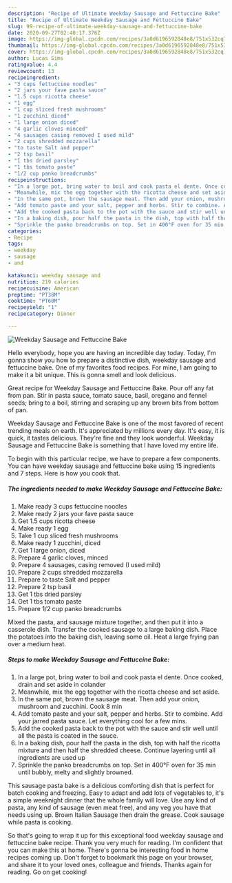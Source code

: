```yaml
---
description: "Recipe of Ultimate Weekday Sausage and Fettuccine Bake"
title: "Recipe of Ultimate Weekday Sausage and Fettuccine Bake"
slug: 99-recipe-of-ultimate-weekday-sausage-and-fettuccine-bake
date: 2020-09-27T02:40:17.376Z
image: https://img-global.cpcdn.com/recipes/3a0d6196592848e8/751x532cq70/weekday-sausage-and-fettuccine-bake-recipe-main-photo.jpg
thumbnail: https://img-global.cpcdn.com/recipes/3a0d6196592848e8/751x532cq70/weekday-sausage-and-fettuccine-bake-recipe-main-photo.jpg
cover: https://img-global.cpcdn.com/recipes/3a0d6196592848e8/751x532cq70/weekday-sausage-and-fettuccine-bake-recipe-main-photo.jpg
author: Lucas Sims
ratingvalue: 4.4
reviewcount: 13
recipeingredient:
- "3 cups fettuccine noodles"
- "2 jars your fave pasta sauce"
- "1.5 cups ricotta cheese"
- "1 egg"
- "1 cup sliced fresh mushrooms"
- "1 zucchini diced"
- "1 large onion diced"
- "4 garlic cloves minced"
- "4 sausages casing removed I used mild"
- "2 cups shredded mozzarella"
- "to taste Salt and pepper"
- "2 tsp basil"
- "1 tbs dried parsley"
- "1 tbs tomato paste"
- "1/2 cup panko breadcrumbs"
recipeinstructions:
- "In a large pot, bring water to boil and cook pasta el dente. Once cooked, drain and set aside in colander"
- "Meanwhile, mix the egg together with the ricotta cheese and set aside."
- "In the same pot, brown the sausage meat. Then add your onion, mushroom and zucchini. Cook 8 min"
- "Add tomato paste and your salt, pepper and herbs. Stir to combine. Add your jarred pasta sauce. Let everything cool for a few mins."
- "Add the cooked pasta back to the pot with the sauce and stir well until all the pasta is coated in the sauce."
- "In a baking dish, pour half the pasta in the dish, top with half the ricotta mixture and then half the shredded cheese. Continue layering until all ingredients are used up"
- "Sprinkle the panko breadcrumbs on top. Set in 400°F oven for 35 min until bubbly, melty and slightly browned."
categories:
- Recipe
tags:
- weekday
- sausage
- and

katakunci: weekday sausage and 
nutrition: 219 calories
recipecuisine: American
preptime: "PT38M"
cooktime: "PT60M"
recipeyield: "1"
recipecategory: Dinner

---
```



![Weekday Sausage and Fettuccine Bake](https://img-global.cpcdn.com/recipes/3a0d6196592848e8/751x532cq70/weekday-sausage-and-fettuccine-bake-recipe-main-photo.jpg)

Hello everybody, hope you are having an incredible day today. Today, I'm gonna show you how to prepare a distinctive dish, weekday sausage and fettuccine bake. One of my favorites food recipes. For mine, I am going to make it a bit unique. This is gonna smell and look delicious.

Great recipe for Weekday Sausage and Fettuccine Bake. Pour off any fat from pan. Stir in pasta sauce, tomato sauce, basil, oregano and fennel seeds; bring to a boil, stirring and scraping up any brown bits from bottom of pan.

Weekday Sausage and Fettuccine Bake is one of the most favored of recent trending meals on earth. It's appreciated by millions every day. It's easy, it is quick, it tastes delicious. They're fine and they look wonderful. Weekday Sausage and Fettuccine Bake is something that I have loved my entire life.


To begin with this particular recipe, we have to prepare a few components. You can have weekday sausage and fettuccine bake using 15 ingredients and 7 steps. Here is how you cook that.

<!--inarticleads1-->

##### The ingredients needed to make Weekday Sausage and Fettuccine Bake:

1. Make ready 3 cups fettuccine noodles
1. Make ready 2 jars your fave pasta sauce
1. Get 1.5 cups ricotta cheese
1. Make ready 1 egg
1. Take 1 cup sliced fresh mushrooms
1. Make ready 1 zucchini, diced
1. Get 1 large onion, diced
1. Prepare 4 garlic cloves, minced
1. Prepare 4 sausages, casing removed (I used mild)
1. Prepare 2 cups shredded mozzarella
1. Prepare to taste Salt and pepper
1. Prepare 2 tsp basil
1. Get 1 tbs dried parsley
1. Get 1 tbs tomato paste
1. Prepare 1/2 cup panko breadcrumbs


Mixed the pasta, and sausage mixture together, and then put it into a casserole dish. Transfer the cooked sausage to a large baking dish. Place the potatoes into the baking dish, leaving some oil. Heat a large frying pan over a medium heat. 

<!--inarticleads2-->

##### Steps to make Weekday Sausage and Fettuccine Bake:

1. In a large pot, bring water to boil and cook pasta el dente. Once cooked, drain and set aside in colander
1. Meanwhile, mix the egg together with the ricotta cheese and set aside.
1. In the same pot, brown the sausage meat. Then add your onion, mushroom and zucchini. Cook 8 min
1. Add tomato paste and your salt, pepper and herbs. Stir to combine. Add your jarred pasta sauce. Let everything cool for a few mins.
1. Add the cooked pasta back to the pot with the sauce and stir well until all the pasta is coated in the sauce.
1. In a baking dish, pour half the pasta in the dish, top with half the ricotta mixture and then half the shredded cheese. Continue layering until all ingredients are used up
1. Sprinkle the panko breadcrumbs on top. Set in 400°F oven for 35 min until bubbly, melty and slightly browned.


This sausage pasta bake is a delicious comforting dish that is perfect for batch cooking and freezing. Easy to adapt and add lots of vegetables to, it&#39;s a simple weeknight dinner that the whole family will love. Use any kind of pasta, any kind of sausage (even meat free), and any veg you have that needs using up. Brown Italian Sausage then drain the grease. Cook sausage while pasta is cooking. 

So that's going to wrap it up for this exceptional food weekday sausage and fettuccine bake recipe. Thank you very much for reading. I'm confident that you can make this at home. There's gonna be interesting food in home recipes coming up. Don't forget to bookmark this page on your browser, and share it to your loved ones, colleague and friends. Thanks again for reading. Go on get cooking!
